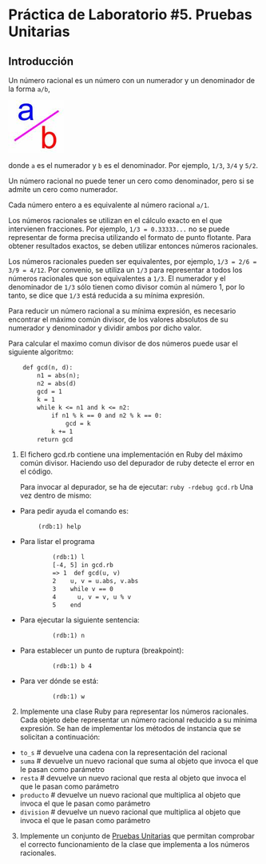 Práctica de Laboratorio #5. Pruebas Unitarias   
================

Introducción
------------


Un número racional es un número con un numerador y un denominador de la forma `a/b`, 

![](assets/images/rational.jpeg)

donde `a` es el numerador y `b` es el denominador.  Por ejemplo, `1/3`, `3/4` y `5/2`.

Un número racional no puede tener un cero como denominador, pero si se admite un cero como numerador.

Cada número entero a es equivalente al número racional `a/1`.

Los números racionales se utilizan en el cálculo exacto en el que intervienen fracciones. Por ejemplo, `1/3 = 0.33333...` no se puede representar de forma precisa utilizando el formato de punto flotante.  Para obtener resultados exactos, se deben utilizar entonces números racionales.

Los números racionales pueden ser equivalentes, por ejemplo, `1/3 = 2/6 = 3/9 = 4/12`. Por convenio, se utiliza un `1/3` para representar a todos los números racionales que son equivalentes a `1/3`.
El numerador y el denominador de `1/3` sólo tienen como divisor común al número 1, por lo tanto, se dice que `1/3` está reducida a su mínima expresión.

Para reducir un número racional a su mínima expresión, es necesario encontrar el máximo común divisor, de los valores absolutos de su numerador y denominador y dividir ambos por dicho valor.

Para calcular el maximo comun divisor de dos números puede usar el siguiente algoritmo:

        def gcd(n, d):
            n1 = abs(n);
            n2 = abs(d)
            gcd = 1
            k = 1
            while k <= n1 and k <= n2:
                if n1 % k == 0 and n2 % k == 0:
                    gcd = k
                k += 1
            return gcd


1. El fichero gcd.rb contiene una implementación en Ruby del máximo
común divisor. Haciendo uso del depurador de ruby detecte el error en el código.

    Para invocar al depurador, se ha de ejecutar: `ruby -rdebug gcd.rb`
    Una vez dentro de mismo:
  * Para pedir ayuda el comando es:

             (rdb:1) help
  * Para listar el programa

                 (rdb:1) l
                 [-4, 5] in gcd.rb
                 => 1  def gcd(u, v)
                 2    u, v = u.abs, v.abs
                 3    while v == 0
                 4      u, v = v, u % v
                 5    end
  * Para ejecutar la siguiente sentencia:

                 (rdb:1) n
  * Para establecer un punto de ruptura (breakpoint):

                 (rdb:1) b 4
  * Para ver dónde se está:

                 (rdb:1) w
2. Implemente una clase Ruby para representar los números racionales.
    Cada objeto debe representar un número racional reducido a su mínima expresión.
    Se han de implementar los métodos de instancia que se solicitan a continuación:
  * `to_s`     # devuelve una cadena con la representación del racional
  * `suma`     # devuelve un nuevo racional que suma al objeto que invoca el que le pasan como parámetro
  * `resta`    # devuelve un nuevo racional que resta al objeto que invoca el que le pasan como parámetro 
  * `producto` # devuelve un nuevo racional que multiplica al objeto que invoca el que le pasan como parámetro
  * `division` # devuelve un nuevo racional que multiplica al objeto que invoca el que le pasan como parámetro

3. Implemente un conjunto de [Pruebas Unitarias](http://en.wikibooks.org/wiki/Ruby_Programming/Unit_testing) que permitan comprobar el correcto funcionamiento 
   de la clase que implementa a los números racionales.
